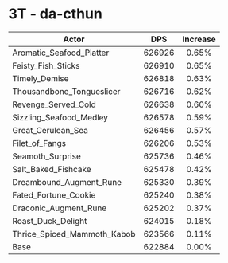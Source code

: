 # 3T - da-cthun
| Actor | DPS | Increase |
|---|:---:|:---:|
|Aromatic_Seafood_Platter|626926|0.65%|
|Feisty_Fish_Sticks|626910|0.65%|
|Timely_Demise|626818|0.63%|
|Thousandbone_Tongueslicer|626716|0.62%|
|Revenge_Served_Cold|626638|0.60%|
|Sizzling_Seafood_Medley|626578|0.59%|
|Great_Cerulean_Sea|626456|0.57%|
|Filet_of_Fangs|626206|0.53%|
|Seamoth_Surprise|625736|0.46%|
|Salt_Baked_Fishcake|625478|0.42%|
|Dreambound_Augment_Rune|625330|0.39%|
|Fated_Fortune_Cookie|625240|0.38%|
|Draconic_Augment_Rune|625202|0.37%|
|Roast_Duck_Delight|624015|0.18%|
|Thrice_Spiced_Mammoth_Kabob|623566|0.11%|
|Base|622884|0.00%|
